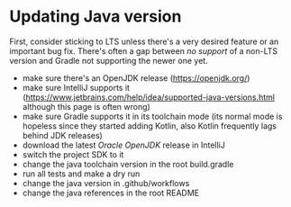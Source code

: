 # Updating Java version

First, consider sticking to LTS unless there's a very desired feature or an important bug fix. There's often a gap between _no support_ of a non-LTS version and Gradle not supporting the newer one yet.

- make sure there's an OpenJDK release (https://openjdk.org/)
- make sure IntelliJ supports it (https://www.jetbrains.com/help/idea/supported-java-versions.html although this page is often wrong)
- make sure Gradle supports it in its toolchain mode (its normal mode is hopeless since they started adding Kotlin, also Kotlin frequently lags behind JDK releases)
- download the latest _Oracle OpenJDK_ release in IntelliJ
- switch the project SDK to it
- change the java toolchain version in the root build.gradle
- run all tests and make a dry run
- change the java version in .github/workflows
- change the java references in the root README
